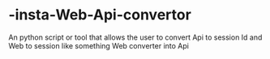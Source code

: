 # -insta-Web-Api-convertor
An python script or tool that allows the user to convert Api to session Id and Web to session like something Web converter into Api 
